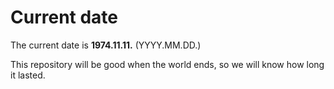 # Current date

The current date is **1974.11.11.** (YYYY.MM.DD.)

This repository will be good when the world ends, so we will know how long it lasted.